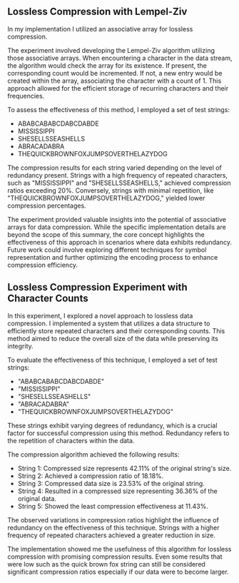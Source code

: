 ## Lossless Compression with Lempel-Ziv

In my implementation I utilized an associative array for lossless compression. 

The experiment involved developing the Lempel-Ziv algorithm utilizing those associative arrays.  When encountering a character in the data stream, the algorithm would check the array for its existence. If present, the corresponding count would be incremented. If not, a new entry would be created within the array, associating the character with a count of 1. This approach allowed for the efficient storage of recurring characters and their frequencies.

To assess the effectiveness of this method, I employed a set of test strings:

* ABABCABABCDABCDABDE
* MISSISSIPPI
* SHESELLSSEASHELLS
* ABRACADABRA
* THEQUICKBROWNFOXJUMPSOVERTHELAZYDOG

The compression results for each string varied depending on the level of redundancy present. Strings with a high frequency of repeated characters, such as "MISSISSIPPI" and "SHESELLSSEASHELLS," achieved compression ratios exceeding 20%. Conversely, strings with minimal repetition, like "THEQUICKBROWNFOXJUMPSOVERTHELAZYDOG," yielded lower compression percentages.

The experiment provided valuable insights into the potential of associative arrays for data compression. While the specific implementation details are beyond the scope of this summary, the core concept highlights the effectiveness of this approach in scenarios where data exhibits redundancy.  Future work could involve exploring different techniques for symbol representation and further optimizing the encoding process to enhance compression efficiency.

## Lossless Compression Experiment with Character Counts

In this experiment, I explored a novel approach to lossless data compression. I implemented a system that utilizes a data structure to efficiently store repeated characters and their corresponding counts. This method aimed to reduce the overall size of the data while preserving its integrity.

To evaluate the effectiveness of this technique, I employed a set of test strings:

* "ABABCABABCDABCDABDE"
* "MISSISSIPPI"
* "SHESELLSSEASHELLS"
* "ABRACADABRA"
* "THEQUICKBROWNFOXJUMPSOVERTHELAZYDOG"

These strings exhibit varying degrees of redundancy, which is a crucial factor for successful compression using this method. Redundancy refers to the repetition of characters within the data.

The compression algorithm achieved the following results:

* String 1: Compressed size represents 42.11% of the original string's size.
* String 2: Achieved a compression ratio of 18.18%.
* String 3: Compressed data size is 23.53% of the original string.
* String 4: Resulted in a compressed size representing 36.36% of the original data.
* String 5: Showed the least compression effectiveness at 11.43%.

The observed variations in compression ratios highlight the influence of redundancy on the effectiveness of this technique. Strings with a higher frequency of repeated characters achieved a greater reduction in size. 

The implementation showed me the usefulness of this algorithm for lossless compression with promising compression results. Even some results that were low such as the quick brown fox string can still be considered significant compression ratios especially if our data were to become larger.
